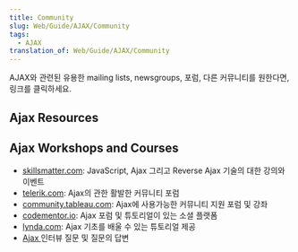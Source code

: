 ```yaml
---
title: Community
slug: Web/Guide/AJAX/Community
tags:
  - AJAX
translation_of: Web/Guide/AJAX/Community
---
```

AJAX와 관련된 유용한 mailing lists, newsgroups, 포럼, 다른 커뮤니티를 원한다면, 링크를 클릭하세요.

## Ajax Resources

## Ajax Workshops and Courses

- [skillsmatter.com](http://skillsmatter.com/go/ajax-ria): JavaScript, Ajax 그리고 Reverse Ajax 기술의 대한 강의와 이벤트
- [telerik.com](https://www.telerik.com/forums/aspnet-ajax): Ajax의 관한 활발한 커뮤니티 포럼
- [community.tableau.com](https://community.tableau.com/search.jspa?q=ajax): Ajax에 사용가능한 커뮤니티 지원 포럼 및 강좌
- [codementor.io](https://www.codementor.io/community/search?q=ajax): Ajax 포럼 및 튜토리얼이 있는 소셜 플랫폼
- [lynda.com](https://www.lynda.com/search?q=ajax): Ajax 기초를 배울 수 있는 튜토리얼 제공
- [Ajax ](https://www.onlineinterviewquestions.com/ajax-interview-questions/)인터뷰 질문 및 질문의 답변
